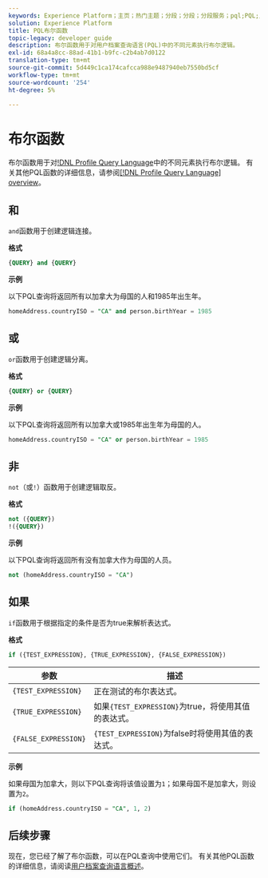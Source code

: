 ```yaml
---
keywords: Experience Platform；主页；热门主题；分段；分段；分段服务；pql;PQL;用户档案查询语；布尔函数；
solution: Experience Platform
title: PQL布尔函数
topic-legacy: developer guide
description: 布尔函数用于对用户档案查询语言(PQL)中的不同元素执行布尔逻辑。
exl-id: 68a4a8cc-88ad-41b1-b9fc-c2b4ab7d0122
translation-type: tm+mt
source-git-commit: 5d449c1ca174cafcca988e9487940eb7550bd5cf
workflow-type: tm+mt
source-wordcount: '254'
ht-degree: 5%

---
```


# 布尔函数

布尔函数用于对[!DNL Profile Query Language](PQL)中的不同元素执行布尔逻辑。  有关其他PQL函数的详细信息，请参阅[[!DNL Profile Query Language] overview](./overview.md)。

## 和

`and`函数用于创建逻辑连接。

**格式**

```sql
{QUERY} and {QUERY}
```

**示例**

以下PQL查询将返回所有以加拿大为母国的人和1985年出生年。

```sql
homeAddress.countryISO = "CA" and person.birthYear = 1985
```

## 或

`or`函数用于创建逻辑分离。

**格式**

```sql
{QUERY} or {QUERY}
```

**示例**

以下PQL查询将返回所有以加拿大或1985年出生年为母国的人。

```sql
homeAddress.countryISO = "CA" or person.birthYear = 1985
```

## 非

`not`（或`!`）函数用于创建逻辑取反。

**格式**

```sql
not ({QUERY})
!({QUERY})
```

**示例**

以下PQL查询将返回所有没有加拿大作为母国的人员。

```sql
not (homeAddress.countryISO = "CA")
```

## 如果

`if`函数用于根据指定的条件是否为true来解析表达式。

**格式**

```sql
if ({TEST_EXPRESSION}, {TRUE_EXPRESSION}, {FALSE_EXPRESSION})
```

| 参数 | 描述 |
| --------- | ----------- |
| `{TEST_EXPRESSION}` | 正在测试的布尔表达式。 |
| `{TRUE_EXPRESSION}` | 如果`{TEST_EXPRESSION}`为true，将使用其值的表达式。 |
| `{FALSE_EXPRESSION}` | `{TEST_EXPRESSION}`为false时将使用其值的表达式。 |

**示例**

如果母国为加拿大，则以下PQL查询将该值设置为`1`；如果母国不是加拿大，则设置为`2`。

```sql
if (homeAddress.countryISO = "CA", 1, 2)
```

## 后续步骤

现在，您已经了解了布尔函数，可以在PQL查询中使用它们。 有关其他PQL函数的详细信息，请阅读[用户档案查询语言概述](./overview.md)。
